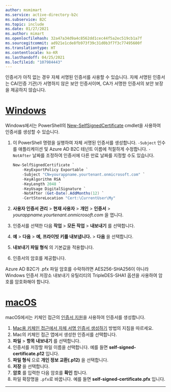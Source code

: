 ```yaml
---
author: msmimart
ms.service: active-directory-b2c
ms.subservice: B2C
ms.topic: include
ms.date: 01/27/2021
ms.author: mimart
ms.openlocfilehash: 32a47a34d9a4c8562dd1cec44f5a2ec519cb1a7f
ms.sourcegitcommit: ad921e1cde8fb973f39c31d0b3f7f3c77495600f
ms.translationtype: HT
ms.contentlocale: ko-KR
ms.lasthandoff: 04/25/2021
ms.locfileid: "107984443"
---
```

인증서가 아직 없는 경우 자체 서명된 인증서를 사용할 수 있습니다. 자체 서명된 인증서는 CA(인증 기관)가 서명하지 않은 보안 인증서이며, CA가 서명한 인증서의 보안 보장을 제공하지 않습니다. 

# <a name="windows"></a>[Windows](#tab/windows)

Windows에서는 PowerShell의 [New-SelfSignedCertificate](/powershell/module/pki/new-selfsignedcertificate) cmdlet을 사용하여 인증서를 생성할 수 있습니다.

1. 이 PowerShell 명령을 실행하여 자체 서명된 인증서를 생성합니다. `-Subject` 인수를 애플리케이션 및 Azure AD B2C 테넌트 이름에 적절하게 수정합니다. `-NotAfter` 날짜를 조정하여 인증서에 다른 만료 날짜를 지정할 수도 있습니다.

    ```PowerShell
    New-SelfSignedCertificate `
        -KeyExportPolicy Exportable `
        -Subject "CN=yourappname.yourtenant.onmicrosoft.com" `
        -KeyAlgorithm RSA `
        -KeyLength 2048 `
        -KeyUsage DigitalSignature `
        -NotAfter (Get-Date).AddMonths(12) `
        -CertStoreLocation "Cert:\CurrentUser\My"
    ```

1. **사용자 인증서 관리** > **현재 사용자** > **개인** > **인증서** > *yourappname.yourtenant.onmicrosoft.com* 을 엽니다.
1. 인증서를 선택한 다음 **작업** > **모든 작업** > **내보내기** 를 선택합니다.
1. **예** > **다음** > **예, 프라이빗 키를 내보냅니다.**  > **다음** 을 선택합니다.
1. **내보내기 파일 형식** 의 기본값을 적용합니다.
1. 인증서의 암호를 제공합니다.

Azure AD B2C가 .pfx 파일 암호를 수락하려면 AES256-SHA256이 아니라 Windows 인증서 저장소 내보내기 유틸리티의 TripleDES-SHA1 옵션을 사용하여 암호를 암호화해야 합니다.

# <a name="macos"></a>[macOS](#tab/macos)

macOS에서는 키체인 접근의 [인증서 지원](https://support.apple.com/guide/keychain-access/aside/glosa3ed0609/11.0/mac/11.0)을 사용하여 인증서를 생성합니다.

1. [Mac용 키체인 접근에서 자체 서명 인증서 생성하기](https://support.apple.com/guide/keychain-access/kyca8916/mac) 방법의 지침을 따르세요.
1. Mac의 키체인 접근 앱에서 생성한 인증서를 선택합니다.
1. **파일** > **항목 내보내기** 를 선택합니다.
1. 인증서를 저장할 파일 이름을 선택합니다. 예를 들면 **self-signed-certificate.p12** 입니다.
1. **파일 형식** 으로 **개인 정보 교환(.p12)** 을 선택합니다.
1. **저장** 을 선택합니다.
1. **암호** 를 입력한 다음 암호를 **확인** 합니다.
1. 파일 확장명을 `.pfx`로 바꿉니다. 예를 들면 **self-signed-certificate.pfx** 입니다.

---
